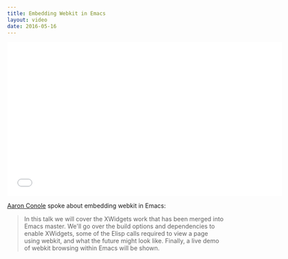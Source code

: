 ```yaml
---
title: Embedding Webkit in Emacs
layout: video
date: 2016-05-16
---
```


<iframe width="640" height="360" src="//www.youtube.com/embed/J2YdjpWJJHs"
frameborder="0" allowfullscreen></iframe>

[Aaron Conole] spoke about embedding webkit in Emacs:

> In this talk we will cover the XWidgets work that has been merged into Emacs
> master. We'll go over the build options and dependencies to enable XWidgets,
> some of the Elisp calls required to view a page using webkit, and what the
> future might look like. Finally, a live demo of webkit browsing within Emacs
> will be shown.

[Aaron Conole]: https://orgcandman.github.io/
